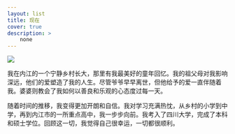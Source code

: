 ```yaml
---
layout: list
title: 现在
cover: true
description: >
    none
---
```


![](https://sgw-dx.xf-yun.com/api/v1/sparkdesk/18428449487_9f0ti8微信图片_20240614155738.jpg?authorization=c2ltcGxlLWp3dCBhaz1zcGFya2Rlc2s4MDAwMDAwMDAwMDE7ZXhwPTMyOTUxNTI0NzI7YWxnbz1obWFjLXNoYTI1NjtzaWc9MEcyMGk1VG80TmxXQ01aOUxLaEpLMUN6RHdHU1YxVDFRV29mTGNBNDR3Yz0=&x_location=7YfmxI7B7uKO7jlRxIftd6An)

我在内江的一个宁静乡村长大，那里有我最美好的童年回忆。我的祖父母对我影响深远，他们的爱塑造了我的人生。尽管爷爷早早离世，但他给予的爱一直伴随着我。婆婆则教会了我如何以善良和乐观的心态度过每一天。

随着时间的推移，我变得更加开朗和自信。我对学习充满热忱，从乡村的小学到中学，再到内江市的一所重点高中，我一步步向前。我考入了四川大学，完成了本科和硕士学位。回顾这一切，我觉得自己很幸运，一切都很顺利。
